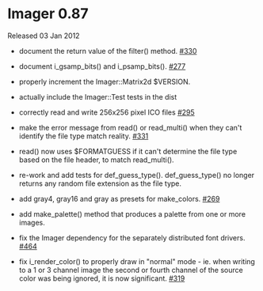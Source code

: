 # Imager 0.87

Released 03 Jan 2012

- document the return value of the filter() method. [#330](https://github.com/tonycoz/imager/issues/330)

- document i_gsamp_bits() and i_psamp_bits(). [#277](https://github.com/tonycoz/imager/issues/277)

- properly increment the Imager::Matrix2d $VERSION.

- actually include the Imager::Test tests in the dist

- correctly read and write 256x256 pixel ICO files [#295](https://github.com/tonycoz/imager/issues/295)

- make the error message from read() or read_multi() when they can't identify the file type match reality. [#331](https://github.com/tonycoz/imager/issues/331)

- read() now uses $FORMATGUESS if it can't determine the file type based on the file header, to match read_multi().

- re-work and add tests for def_guess_type(). def_guess_type() no longer returns any random file extension as the file type.

- add gray4, gray16 and gray as presets for make_colors. [#269](https://github.com/tonycoz/imager/issues/269)

- add make_palette() method that produces a palette from one or more images.

- fix the Imager dependency for the separately distributed font drivers. [#464](https://github.com/tonycoz/imager/issues/464)

- fix i_render_color() to properly draw in "normal" mode - ie. when writing to a 1 or 3 channel image the second or fourth channel of the source color was being ignored, it is now significant. [#319](https://github.com/tonycoz/imager/issues/319)